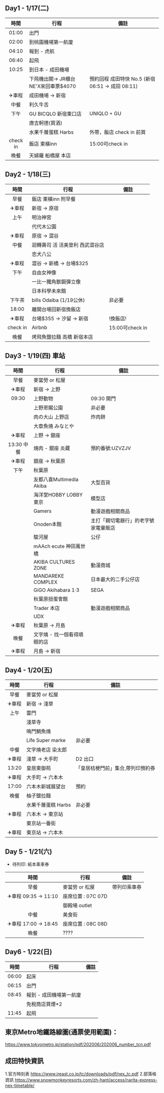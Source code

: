 
## Day1 - 1/17(二)

|   時間   |                行程                 |                       備註                       |
| :------: | ----------------------------------- | ------------------------------------------------ |
|  01:00   | 出門                                |                                                  |
|  02:00   | 到桃園機場第一航廈                  |                                                  |
|  04:10   | 報到 - 虎航                         |                                                  |
|  06:40   | 起飛                                |                                                  |
|  10:25   | 到日本 - 成田機場                   |                                                  |
|          | 下飛機出關→ JR櫃台NE'X來回車票$4070 | 預約回程 成田特快 No.5 (新宿 06:51 → 成田 08:11) |
|  ✈車程   | 成田機場 → 新宿                     |                                                  |
|   中餐   | 利久牛舌                            |                                                  |
|   下午   | GU BICQLO 新宿東口店                | UNIQLO + GU                                      |
|          | 唐吉軻德(買酒)                      |                                                  |
|          | 水果千層蛋糕 Harbs                  | 外帶，飯店 check in 前買                         |
| check in | 飯店 東橫inn                        | 15:00可check in                                  |
|   晚餐   | 天婦羅 船橋屋 本店                  |                                                  |

## Day2 - 1/18(三) 

|   時間   |              行程               |      備註       |
| :------: | ------------------------------- | --------------- |
|   早餐   | 飯店 東橫inn 附早餐             |                 |
|  ✈車程   | 新宿 → 原宿                     |                 |
|   上午   | 明治神宮                        |                 |
|          | 代代木公園                      |                 |
|  ✈車程   | 原宿 → 澀谷                     |                 |
|   中餐   | 迴轉壽司 活 活美登利 西武澀谷店 |                 |
|          | 忠犬八公                        |                 |
|  ✈車程   | 澀谷 → 新橋 → 台場$325          |                 |
|   下午   | 自由女神像                      |                 |
|          | 一比一獨角獸鋼彈立像            |                 |
|          | 日本科學未來館                  |                 |
|  下午茶  | bills Odaiba (1/19公休)         | 非必要          |
|  18:00   | 離開台場回新宿換飯店            |                 |
|  ✈車程   | 台場$355 → 汐留 → 新宿          | !換飯店!        |
| check in | Airbnb                          | 15:00可check in |
|   晚餐   | 烤飛魚鹽拉麵 高橋 新宿本店      |                 |

## Day3 - 1/19(四) 車站

|    時間    |            行程             |                 備註                 |
| :--------: | --------------------------- | ------------------------------------ |
|    早餐    | 麥當勞 or 松屋              |                                      |
|   ✈車程    | 新宿 → 上野                 |                                      |
|   09:30    | 上野動物                    | 09:30 開門                           |
|            | 上野恩賜公園                | 非必要                               |
|            | 肉の大山 上野店             | 炸肉餅                               |
|            | 大章魚燒 みなとや           |                                      |
|   ✈車程    | 上野 → 銀座                 |                                      |
| 13:30 中餐 | 燒肉 - 銀座 炎藏            | 預約番號:UZVZJV                      |
|   ✈車程    | 銀座 → 秋葉原               |                                      |
|    下午    | 秋葉原                      |                                      |
|            | 友都八喜Multimedia Akiba    | 大型百貨                             |
|            | 海洋堂HOBBY LOBBY東京       | 模型店                               |
|            | Gamers                      | 動漫遊戲相關商品                     |
|            | Onoden本館                  | 主打「親切電器行」的老字號家電量販店 |
|            | 駿河屋                      | 公仔                                 |
|            | mAAch ecute 神田萬世橋      |                                      |
|            | AKIBA CULTURES ZONE         | 動漫商城                             |
|            | MANDAREKE COMPLEX           | 日本最大的二手公仔店                 |
|            | GiGO Akihabara 1‧3          | SEGA                                 |
|            | 秋葉原扭蛋會館              |                                      |
|            | Trader 本店                 | 動漫遊戲相關商品                     |
|            | UDX                         |                                      |
|   ✈車程    | 秋葉原 → 月島               |                                      |
|    晚餐    | 文字燒 - 找一個看得順眼的店 |                                      |
|   ✈車程    | 月島 → 新宿                 |                                      |

## Day4 - 1/20(五)

| 時間  |        行程        |               備註                |
| :---: | ------------------ | --------------------------------- |
| 早餐  | 麥當勞 or 松屋     |                                   |
| ✈車程 | 新宿 → 淺草        |                                   |
| 上午  | 雷門               |                                   |
|       | 淺草寺             |                                   |
|       | 鳴門鯛魚燒         |                                   |
|       | Life Super marke   | 非必要                            |
| 中餐  | 文字燒老店 染太郎  |                                   |
| ✈車程 | 淺草 → 大手町      | D2 出口                           |
| 13:20 | 皇居東御苑         | 「皇居桔梗門前」集合,帶列印預約券 |
| ✈車程 | 大手町 → 六本木    |                                   |
| 17:00 | 六本木新城展望台   | 預約                              |
| 晚餐  | 柚子鹽拉麵         |                                   |
|       | 水果千層蛋糕 Harbs | 非必要                            |
| ✈車程 | 六本木 → 東京站    |                                   |
|       | 東京站一番街       |                                   |
| ✈車程 | 東京站 → 六本木    |                                   |

## Day 5 - 1/21(六)

* 待列印: 紙本乘車券

|        時間         |        行程        |     備註     |
| :-----------------: | ------------------ | ------------ |
|        早餐         | 麥當勞 or 松屋     | 帶列印乘車券 |
| ✈車程 09:35 → 11:10 | 座席位置 : 07C 07D |              |
|                     | 御殿場 outlet      |              |
|        中餐         | 美食街             |              |
| ✈車程 17:00 → 18:45 | 座席位置 : 08C 08D |              |
|        晚餐         | ????               |              |

## Day6 - 1/22(日)

| 時間  |          行程           | 備註 |
| :---: | ----------------------- | ---- |
| 06:00 | 起床                    |      |
| 06:15 | 出門                    |      |
| 08:45 | 報到 - 成田機場第一航廈 |      |
|       | 免稅商店買煙*2          |      |
| 11:45 | 起飛                    |      |

## 東京Metro地鐵路線圖(通票使用範圍)：
https://www.tokyometro.jp/station/pdf/202006/202006_number_tcn.pdf

## 成田特快資訊
1.官方時刻表
https://www.jreast.co.jp/tc/downloads/pdf/nex_tc.pdf
2.部落格資訊
https://www.snowmonkeyresorts.com/zh-hant/access/narita-express-nex-timetable/